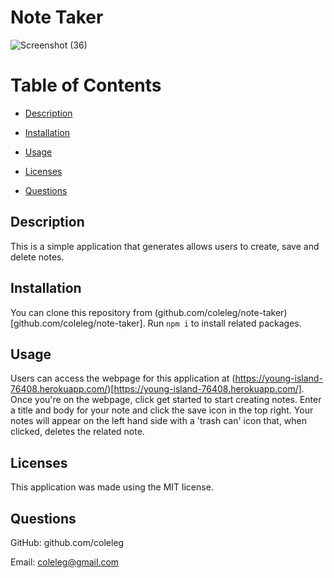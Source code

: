 # Note Taker

![Screenshot (36)](https://user-images.githubusercontent.com/15861137/158494803-9d2e0235-5524-4896-82e0-71fdf3bebc21.png)

 # Table of Contents
  * [Description](#description)
  
  * [Installation](#installation)
  
  * [Usage](#usage)
  
  * [Licenses](#licenses)
  
  * [Questions](#questions)

  ## Description
  This is a simple application that generates allows users to create, save and delete notes.  
 
  ## Installation
  You can clone this repository from (github.com/coleleg/note-taker)[github.com/coleleg/note-taker].  Run `npm i` to install related packages.
  
  ## Usage
  Users can access the webpage for this application at (https://young-island-76408.herokuapp.com/)[https://young-island-76408.herokuapp.com/].  Once you're on the webpage, click get started to start creating notes.  Enter a title and body for your note and click the save icon in the top right.  Your notes will appear on the left hand side with a 'trash can' icon that, when clicked, deletes the related note.
  
  ## Licenses
  This application was made using the MIT license.

  ## Questions
  GitHub: github.com/coleleg
 
  Email: coleleg@gmail.com
 
